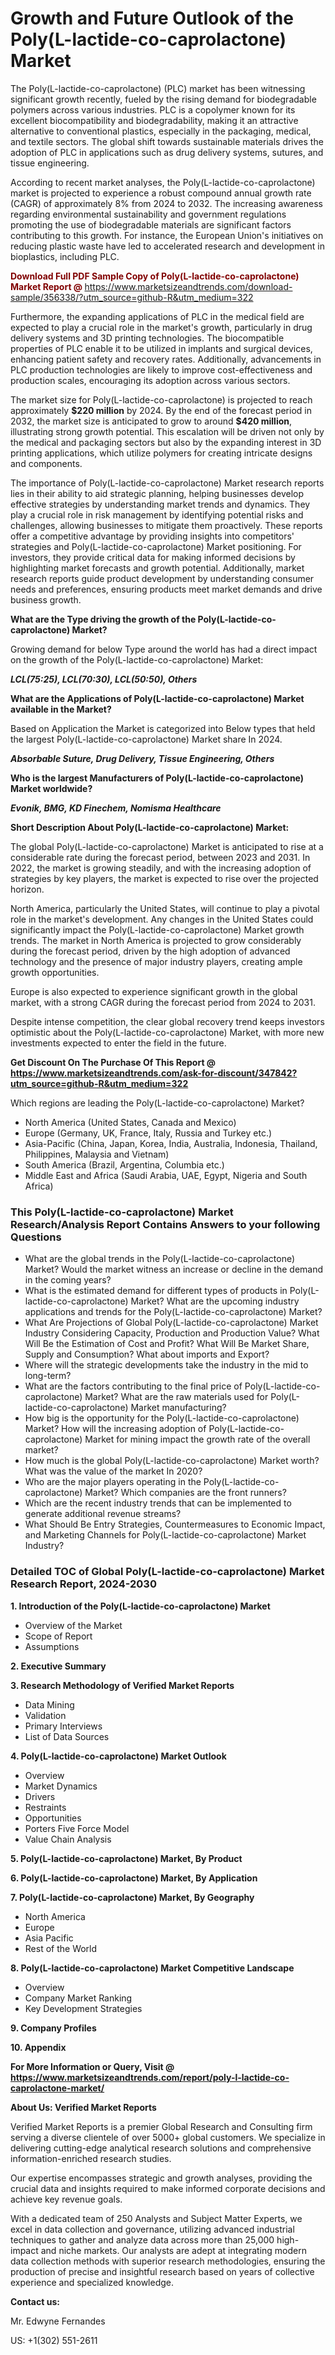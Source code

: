 <h1>Growth and Future Outlook of the Poly(L-lactide-co-caprolactone) Market</h1>        <p>The Poly(L-lactide-co-caprolactone) (PLC) market has been witnessing significant growth recently, fueled by the rising demand for biodegradable polymers across various industries. PLC is a copolymer known for its excellent biocompatibility and biodegradability, making it an attractive alternative to conventional plastics, especially in the packaging, medical, and textile sectors. The global shift towards sustainable materials drives the adoption of PLC in applications such as drug delivery systems, sutures, and tissue engineering.</p>        <p>According to recent market analyses, the Poly(L-lactide-co-caprolactone) market is projected to experience a robust compound annual growth rate (CAGR) of approximately 8% from 2024 to 2032. The increasing awareness regarding environmental sustainability and government regulations promoting the use of biodegradable materials are significant factors contributing to this growth. For instance, the European Union's initiatives on reducing plastic waste have led to accelerated research and development in bioplastics, including PLC.</p>        <p><strong><span style="color: #800000;">Download Full PDF Sample Copy of Poly(L-lactide-co-caprolactone) Market Report @</span>&nbsp;</strong><a href="https://www.marketsizeandtrends.com/download-sample/356338/?utm_source=github-R&amp;utm_medium=322">https://www.marketsizeandtrends.com/download-sample/356338/?utm_source=github-R&amp;utm_medium=322</a></p>    <p>Furthermore, the expanding applications of PLC in the medical field are expected to play a crucial role in the market's growth, particularly in drug delivery systems and 3D printing technologies. The biocompatible properties of PLC enable it to be utilized in implants and surgical devices, enhancing patient safety and recovery rates. Additionally, advancements in PLC production technologies are likely to improve cost-effectiveness and production scales, encouraging its adoption across various sectors.</p>        <p>The market size for Poly(L-lactide-co-caprolactone) is projected to reach approximately <strong>$220 million</strong> by 2024. By the end of the forecast period in 2032, the market size is anticipated to grow to around <strong>$420 million</strong>, illustrating strong growth potential. This escalation will be driven not only by the medical and packaging sectors but also by the expanding interest in 3D printing applications, which utilize polymers for creating intricate designs and components.</p>    </p><p>The importance of&nbsp;Poly(L-lactide-co-caprolactone) Market research reports lies in their ability to aid strategic planning, helping businesses develop effective strategies by understanding market trends and dynamics. They play a crucial role in risk management by identifying potential risks and challenges, allowing businesses to mitigate them proactively. These reports offer a competitive advantage by providing insights into competitors' strategies and Poly(L-lactide-co-caprolactone) Market positioning. For investors, they provide critical data for making informed decisions by highlighting market forecasts and growth potential. Additionally, market research reports guide product development by understanding consumer needs and preferences, ensuring products meet market demands and drive business growth.</p><p><strong>What are the&nbsp;Type driving the growth of the Poly(L-lactide-co-caprolactone) Market?</strong></p><p id="" class="">Growing demand for below Type around the world has had a direct impact on the growth of the Poly(L-lactide-co-caprolactone) Market:</p><em><strong>LCL(75:25), LCL(70:30), LCL(50:50), Others</strong></em></p><strong>What are the&nbsp;Applications&nbsp;of Poly(L-lactide-co-caprolactone) Market available in the Market?</strong></p><p id="" class="">Based on Application the Market is categorized into Below types that held the largest Poly(L-lactide-co-caprolactone) Market share In 2024.</p><em><strong>Absorbable Suture, Drug Delivery, Tissue Engineering, Others</strong></em></p><strong>Who is the largest Manufacturers of Poly(L-lactide-co-caprolactone) Market worldwide?</strong></p><p><em><strong>Evonik, BMG, KD Finechem, Nomisma Healthcare</strong></em></p><p id="" class=""><strong>Short Description About Poly(L-lactide-co-caprolactone) Market:</strong></p><p>The global Poly(L-lactide-co-caprolactone) Market is anticipated to rise at a considerable rate during the forecast period, between 2023 and 2031. In 2022, the market is growing steadily, and with the increasing adoption of strategies by key players, the market is expected to rise over the projected horizon.</p><p>North America, particularly the United States, will continue to play a pivotal role in the market's development. Any changes in the United States could significantly impact the Poly(L-lactide-co-caprolactone) Market growth trends. The market in North America is projected to grow considerably during the forecast period, driven by the high adoption of advanced technology and the presence of major industry players, creating ample growth opportunities.</p><p>Europe is also expected to experience significant growth in the global market, with a strong CAGR during the forecast period from 2024 to 2031.</p><p>Despite intense competition, the clear global recovery trend keeps investors optimistic about the Poly(L-lactide-co-caprolactone) Market, with more new investments expected to enter the field in the future.</p><p id="" class=""><strong>Get Discount On The Purchase Of This Report @ <a href="https://www.marketsizeandtrends.com/ask-for-discount/347842?utm_source=github-R&utm_medium=322" target="_blank">https://www.marketsizeandtrends.com/ask-for-discount/347842?utm_source=github-R&utm_medium=322</a></strong></p>Which regions are leading the Poly(L-lactide-co-caprolactone) Market?</p><ul><li>North America (United States, Canada and Mexico)</li><li>Europe (Germany, UK, France, Italy, Russia and Turkey etc.)</li><li>Asia-Pacific (China, Japan, Korea, India, Australia, Indonesia, Thailand, Philippines, Malaysia and Vietnam)</li><li>South America (Brazil, Argentina, Columbia etc.)</li><li>Middle East and Africa (Saudi Arabia, UAE, Egypt, Nigeria and South Africa)</li></ul><h3 id="" class="">This Poly(L-lactide-co-caprolactone) Market Research/Analysis Report Contains Answers to your following Questions</h3><ul><li>What are the global trends in the Poly(L-lactide-co-caprolactone) Market? Would the market witness an increase or decline in the demand in the coming years?</li><li>What is the estimated demand for different types of products in Poly(L-lactide-co-caprolactone) Market? What are the upcoming industry applications and trends for the Poly(L-lactide-co-caprolactone) Market?</li><li>What Are Projections of Global Poly(L-lactide-co-caprolactone) Market Industry Considering Capacity, Production and Production Value? What Will Be the Estimation of Cost and Profit? What Will Be Market Share, Supply and Consumption? What about imports and Export?</li><li>Where will the strategic developments take the industry in the mid to long-term?</li><li>What are the factors contributing to the final price of Poly(L-lactide-co-caprolactone) Market? What are the raw materials used for Poly(L-lactide-co-caprolactone) Market manufacturing?</li><li>How big is the opportunity for the Poly(L-lactide-co-caprolactone) Market? How will the increasing adoption of Poly(L-lactide-co-caprolactone) Market for mining impact the growth rate of the overall market?</li><li>How much is the global Poly(L-lactide-co-caprolactone) Market worth? What was the value of the market In 2020?</li><li>Who are the major players operating in the Poly(L-lactide-co-caprolactone) Market? Which companies are the front runners?</li><li>Which are the recent industry trends that can be implemented to generate additional revenue streams?</li><li>What Should Be Entry Strategies, Countermeasures to Economic Impact, and Marketing Channels for Poly(L-lactide-co-caprolactone) Market Industry?</li></ul><h3 id="" class="">Detailed TOC of Global Poly(L-lactide-co-caprolactone) Market Research Report, 2024-2030</h3><p id="" class=""><strong>1. Introduction of the Poly(L-lactide-co-caprolactone) Market</strong></p><ul><li>Overview of the Market</li><li>Scope of Report</li><li>Assumptions</li></ul><p id="" class=""><strong>2. Executive Summary</strong></p><p id="" class=""><strong>3. Research Methodology of Verified Market Reports</strong></p><ul><li>Data Mining</li><li>Validation</li><li>Primary Interviews</li><li>List of Data Sources</li></ul><p id="" class=""><strong>4. Poly(L-lactide-co-caprolactone) Market Outlook</strong></p><ul><li>Overview</li><li>Market Dynamics</li><li>Drivers</li><li>Restraints</li><li>Opportunities</li><li>Porters Five Force Model</li><li>Value Chain Analysis</li></ul><p id="" class=""><strong>5. Poly(L-lactide-co-caprolactone) Market, By Product</strong></p><p id="" class=""><strong>6. Poly(L-lactide-co-caprolactone) Market, By Application</strong></p><p id="" class=""><strong>7. Poly(L-lactide-co-caprolactone) Market, By Geography</strong></p><ul><li>North America</li><li>Europe</li><li>Asia Pacific</li><li>Rest of the World</li></ul><p id="" class=""><strong>8. Poly(L-lactide-co-caprolactone) Market Competitive Landscape</strong></p><ul><li>Overview</li><li>Company Market Ranking</li><li>Key Development Strategies</li></ul><p id="" class=""><strong>9. Company Profiles</strong></p><p id="" class=""><strong>10. Appendix</strong></p><p id="" class=""><strong>For More Information or Query, Visit @ <a href="https://www.marketsizeandtrends.com/report/poly-l-lactide-co-caprolactone-market/" target="_blank">https://www.marketsizeandtrends.com/report/poly-l-lactide-co-caprolactone-market/</a></strong></p><p id="" class=""><strong>About Us: Verified Market Reports</strong></p><p id="" class="">Verified Market Reports is a premier Global Research and Consulting firm serving a diverse clientele of over 5000+ global customers. We specialize in delivering cutting-edge analytical research solutions and comprehensive information-enriched research studies.</p><p id="" class="">Our expertise encompasses strategic and growth analyses, providing the crucial data and insights required to make informed corporate decisions and achieve key revenue goals.</p><p id="" class="">With a dedicated team of 250 Analysts and Subject Matter Experts, we excel in data collection and governance, utilizing advanced industrial techniques to gather and analyze data across more than 25,000 high-impact and niche markets. Our analysts are adept at integrating modern data collection methods with superior research methodologies, ensuring the production of precise and insightful research based on years of collective experience and specialized knowledge.</p><p id="" class=""><strong>Contact us:</strong></p><p id="" class="">Mr. Edwyne Fernandes</p><p id="" class="">US: +1(302) 551-2611</p>